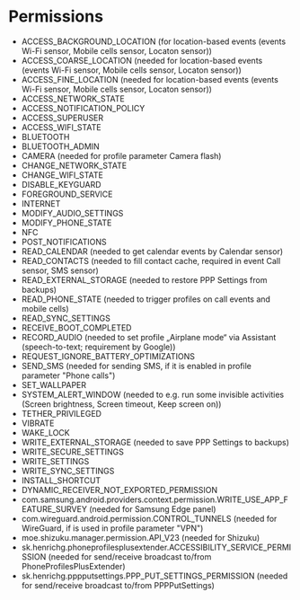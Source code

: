Permissions
===========

- ACCESS_BACKGROUND_LOCATION (for location-based events (events Wi-Fi sensor, Mobile cells sensor, Locaton sensor))
- ACCESS_COARSE_LOCATION (needed for location-based events (events Wi-Fi sensor, Mobile cells sensor, Locaton sensor))
- ACCESS_FINE_LOCATION (needed for location-based events (events Wi-Fi sensor, Mobile cells sensor, Locaton sensor))
- ACCESS_NETWORK_STATE
- ACCESS_NOTIFICATION_POLICY
- ACCESS_SUPERUSER
- ACCESS_WIFI_STATE
- BLUETOOTH
- BLUETOOTH_ADMIN
- CAMERA (needed for profile parameter Camera flash)
- CHANGE_NETWORK_STATE
- CHANGE_WIFI_STATE
- DISABLE_KEYGUARD
- FOREGROUND_SERVICE
- INTERNET
- MODIFY_AUDIO_SETTINGS
- MODIFY_PHONE_STATE
- NFC
- POST_NOTIFICATIONS
- READ_CALENDAR (needed to get calendar events by Calendar sensor)
- READ_CONTACTS (needed to fill contact cache, required in event Call sensor, SMS sensor)
- READ_EXTERNAL_STORAGE (needed to restore PPP Settings from backups)
- READ_PHONE_STATE (needed to trigger profiles on call events and mobile cells)
- READ_SYNC_SETTINGS
- RECEIVE_BOOT_COMPLETED
- RECORD_AUDIO (needed to set profile „Airplane mode“ via Assistant (speech-to-text; requirement by Google))
- REQUEST_IGNORE_BATTERY_OPTIMIZATIONS
- SEND_SMS (needed for sending SMS, if it is enabled in profile parameter "Phone calls")
- SET_WALLPAPER
- SYSTEM_ALERT_WINDOW (needed to e.g. run some invisible activities (Screen brightness, Screen timeout, Keep screen on))
- TETHER_PRIVILEGED
- VIBRATE
- WAKE_LOCK
- WRITE_EXTERNAL_STORAGE (needed to save PPP Settings to backups)
- WRITE_SECURE_SETTINGS
- WRITE_SETTINGS
- WRITE_SYNC_SETTINGS
- INSTALL_SHORTCUT
- DYNAMIC_RECEIVER_NOT_EXPORTED_PERMISSION
- com.samsung.android.providers.context.permission.WRITE_USE_APP_FEATURE_SURVEY (needed for Samsung Edge panel)
- com.wireguard.android.permission.CONTROL_TUNNELS (needed for WireGuard, if is used in profile parameter "VPN")
- moe.shizuku.manager.permission.API_V23 (needed for Shizuku)
- sk.henrichg.phoneprofilesplusextender.ACCESSIBILITY_SERVICE_PERMISSION (needed for send/receive broadcast to/from PhoneProfilesPlusExtender)
- sk.henrichg.pppputsettings.PPP_PUT_SETTINGS_PERMISSION  (needed for send/receive broadcast to/from PPPPutSettings)

